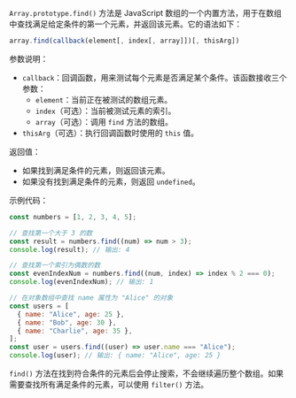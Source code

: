 `Array.prototype.find()` 方法是 JavaScript 数组的一个内置方法，用于在数组中查找满足给定条件的第一个元素，并返回该元素。它的语法如下：

```javascript
array.find(callback(element[, index[, array]])[, thisArg])
```

参数说明：
- `callback`：回调函数，用来测试每个元素是否满足某个条件。该函数接收三个参数：
  - `element`：当前正在被测试的数组元素。
  - `index`（可选）：当前被测试元素的索引。
  - `array`（可选）：调用 `find` 方法的数组。
- `thisArg`（可选）：执行回调函数时使用的 `this` 值。

返回值：
- 如果找到满足条件的元素，则返回该元素。
- 如果没有找到满足条件的元素，则返回 `undefined`。

示例代码：

```javascript
const numbers = [1, 2, 3, 4, 5];

// 查找第一个大于 3 的数
const result = numbers.find((num) => num > 3);
console.log(result); // 输出: 4

// 查找第一个索引为偶数的数
const evenIndexNum = numbers.find((num, index) => index % 2 === 0);
console.log(evenIndexNum); // 输出: 1

// 在对象数组中查找 name 属性为 "Alice" 的对象
const users = [
  { name: "Alice", age: 25 },
  { name: "Bob", age: 30 },
  { name: "Charlie", age: 35 },
];
const user = users.find((user) => user.name === "Alice");
console.log(user); // 输出: { name: "Alice", age: 25 }
```

`find()` 方法在找到符合条件的元素后会停止搜索，不会继续遍历整个数组。如果需要查找所有满足条件的元素，可以使用 `filter()` 方法。